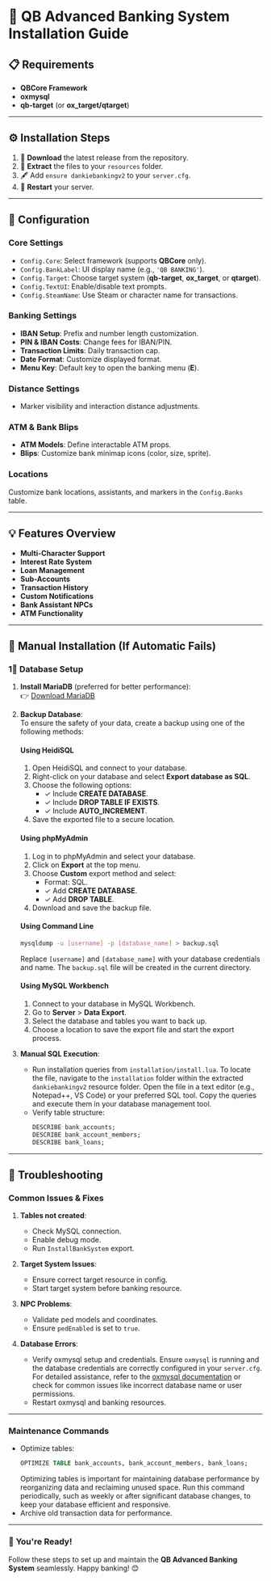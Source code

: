 # 🏦 **QB Advanced Banking System Installation Guide**  

## 📋 **Requirements**  
- **QBCore Framework**  
- **oxmysql**  
- **qb-target** (or **ox_target/qtarget**)  

---

## ⚙️ **Installation Steps**  

1. 📝 **Download** the latest release from the repository.  
2. 🔐 **Extract** the files to your `resources` folder.  
3. 🖋️ Add `ensure dankiebankingv2` to your `server.cfg`.  
4. 🔄 **Restart** your server.  

---

## 🔧 **Configuration**  

### **Core Settings**  
- `Config.Core`: Select framework (supports **QBCore** only).  
- `Config.BankLabel`: UI display name (e.g., `'QB BANKING'`).  
- `Config.Target`: Choose target system (**qb-target**, **ox_target**, or **qtarget**).  
- `Config.TextUI`: Enable/disable text prompts.  
- `Config.SteamName`: Use Steam or character name for transactions.  

### **Banking Settings**  
- **IBAN Setup**: Prefix and number length customization.  
- **PIN & IBAN Costs**: Change fees for IBAN/PIN.  
- **Transaction Limits**: Daily transaction cap.  
- **Date Format**: Customize displayed format.  
- **Menu Key**: Default key to open the banking menu (**E**).  

### **Distance Settings**  
- Marker visibility and interaction distance adjustments.  

### **ATM & Bank Blips**  
- **ATM Models**: Define interactable ATM props.  
- **Blips**: Customize bank minimap icons (color, size, sprite).  

### **Locations**  
Customize bank locations, assistants, and markers in the `Config.Banks` table.  

---

## 💡 **Features Overview**  
- **Multi-Character Support**  
- **Interest Rate System**  
- **Loan Management**  
- **Sub-Accounts**  
- **Transaction History**  
- **Custom Notifications**  
- **Bank Assistant NPCs**  
- **ATM Functionality**  

---

## 🔄 **Manual Installation (If Automatic Fails)**  

### 1⃣ **Database Setup**  
1. **Install MariaDB** (preferred for better performance):  
   👉 [Download MariaDB](https://mariadb.org/download/)  

2. **Backup Database**:  
   To ensure the safety of your data, create a backup using one of the following methods:  
   
   #### **Using HeidiSQL**  
   1. Open HeidiSQL and connect to your database.  
   2. Right-click on your database and select **Export database as SQL**.  
   3. Choose the following options:  
      - ✓ Include **CREATE DATABASE**.  
      - ✓ Include **DROP TABLE IF EXISTS**.  
      - ✓ Include **AUTO_INCREMENT**.  
   4. Save the exported file to a secure location.  
   
   #### **Using phpMyAdmin**  
   1. Log in to phpMyAdmin and select your database.  
   2. Click on **Export** at the top menu.  
   3. Choose **Custom** export method and select:  
      - Format: SQL.  
      - ✓ Add **CREATE DATABASE**.  
      - ✓ Add **DROP TABLE**.  
   4. Download and save the backup file.  
   
   #### **Using Command Line**  
   ```bash  
   mysqldump -u [username] -p [database_name] > backup.sql  
   ```  
   Replace `[username]` and `[database_name]` with your database credentials and name. The `backup.sql` file will be created in the current directory.  
   
   #### **Using MySQL Workbench**  
   1. Connect to your database in MySQL Workbench.  
   2. Go to **Server** > **Data Export**.  
   3. Select the database and tables you want to back up.  
   4. Choose a location to save the export file and start the export process.  

3. **Manual SQL Execution**:  
   - Run installation queries from `installation/install.lua`. To locate the file, navigate to the `installation` folder within the extracted `dankiebankingv2` resource folder. Open the file in a text editor (e.g., Notepad++, VS Code) or your preferred SQL tool. Copy the queries and execute them in your database management tool.  
   - Verify table structure:  
     ```sql  
     DESCRIBE bank_accounts;  
     DESCRIBE bank_account_members;  
     DESCRIBE bank_loans;  
     ```  

---

## 🔧 **Troubleshooting**  

### **Common Issues & Fixes**  
1. **Tables not created**:  
   - Check MySQL connection.  
   - Enable debug mode.  
   - Run `InstallBankSystem` export.  

2. **Target System Issues**:  
   - Ensure correct target resource in config.  
   - Start target system before banking resource.  

3. **NPC Problems**:  
   - Validate ped models and coordinates.  
   - Ensure `pedEnabled` is set to `true`.  

4. **Database Errors**:  
   - Verify oxmysql setup and credentials. Ensure `oxmysql` is running and the database credentials are correctly configured in your `server.cfg`. For detailed assistance, refer to the [oxmysql documentation](https://github.com/overextended/oxmysql) or check for common issues like incorrect database name or user permissions.  
   - Restart oxmysql and banking resources.  

---

### **Maintenance Commands**  
- Optimize tables:  
  ```sql  
  OPTIMIZE TABLE bank_accounts, bank_account_members, bank_loans;  
  ```  
  Optimizing tables is important for maintaining database performance by reorganizing data and reclaiming unused space. Run this command periodically, such as weekly or after significant database changes, to keep your database efficient and responsive.  
- Archive old transaction data for performance.  

---

### 🚀 **You're Ready!**  
Follow these steps to set up and maintain the **QB Advanced Banking System** seamlessly. Happy banking! 😊
